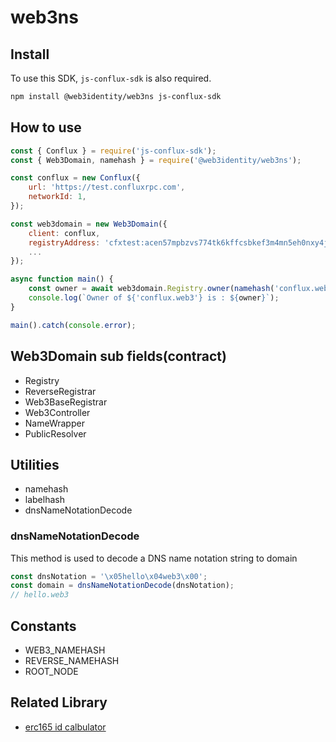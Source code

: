# web3ns

## Install

To use this SDK, `js-conflux-sdk` is also required.

```bash
npm install @web3identity/web3ns js-conflux-sdk
```

## How to use

```js
const { Conflux } = require('js-conflux-sdk');
const { Web3Domain, namehash } = require('@web3identity/web3ns');

const conflux = new Conflux({
    url: 'https://test.confluxrpc.com',
    networkId: 1,
});

const web3domain = new Web3Domain({
    client: conflux,
    registryAddress: 'cfxtest:acen57mpbzvs774tk6kffcsbkef3m4mn5eh0nxy4jx',
    ...
});

async function main() {
    const owner = await web3domain.Registry.owner(namehash('conflux.web3'));
    console.log(`Owner of ${'conflux.web3'} is : ${owner}`);
}

main().catch(console.error);
```

## Web3Domain sub fields(contract)

* Registry
* ReverseRegistrar
* Web3BaseRegistrar
* Web3Controller
* NameWrapper
* PublicResolver

## Utilities

* namehash
* labelhash
* dnsNameNotationDecode

### dnsNameNotationDecode

This method is used to decode a DNS name notation string to domain

```js
const dnsNotation = '\x05hello\x04web3\x00';
const domain = dnsNameNotationDecode(dnsNotation);
// hello.web3
```

## Constants

* WEB3_NAMEHASH
* REVERSE_NAMEHASH
* ROOT_NODE

## Related Library

* [erc165 id calbulator](https://github.com/blockful-io/erc165)
